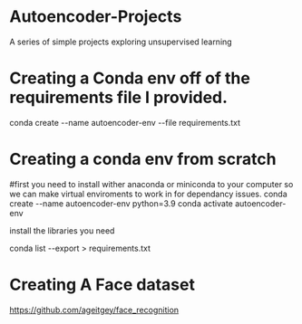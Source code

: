 # Autoencoder-Projects
 A series of simple projects exploring unsupervised learning


# Creating a Conda env off of the requirements file I provided.
conda create --name autoencoder-env --file requirements.txt


# Creating a conda env from scratch

#first you need to install wither anaconda or miniconda to your computer so we can make virtual enviroments to work in for dependancy issues.
conda create --name autoencoder-env python=3.9
conda activate autoencoder-env

install the libraries you need

conda list --export > requirements.txt


# Creating A Face dataset
https://github.com/ageitgey/face_recognition

